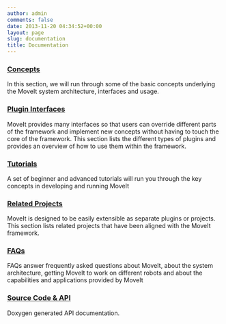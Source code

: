 ```yaml
---
author: admin
comments: false
date: 2013-11-20 04:34:52+00:00
layout: page
slug: documentation
title: Documentation
---
```


### [Concepts](concepts)

In this section, we will run through some of the basic concepts underlying the MoveIt system architecture, interfaces and usage.

### [Plugin Interfaces](plugins)

MoveIt provides many interfaces so that users can override different parts of
the framework and implement new concepts without having to touch the core of
the framework. This section lists the different types of plugins and provides
an overview of how to use them within the framework.

### [Tutorials](http://docs.ros.org/indigo/api/moveit_tutorials/html/)

A set of beginner and advanced tutorials will run you through the key concepts in developing and running MoveIt

### [Related Projects](related_projects)
MoveIt is designed to be easily extensible as separate plugins or projects. This section lists related projects that have been aligned with the MoveIt framework.

### [FAQs](faqs)

FAQs answer frequently asked questions about MoveIt, about the system architecture, getting MoveIt to work on different robots and about the capabilities and applications provided by MoveIt

### [Source Code & API](/documentation/source-code-api/)

Doxygen generated API documentation.
